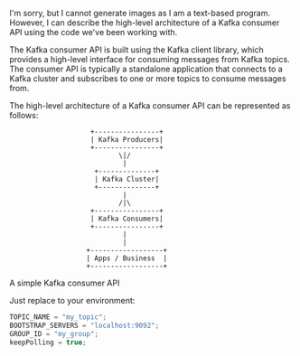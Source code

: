 I'm sorry, but I cannot generate images as I am a text-based program. However, I can describe the high-level architecture of a Kafka consumer API using the code we've been working with.

The Kafka consumer API is built using the Kafka client library, which provides a high-level interface for consuming messages from Kafka topics. The consumer API is typically a standalone application that connects to a Kafka cluster and subscribes to one or more topics to consume messages from.

The high-level architecture of a Kafka consumer API can be represented as follows:


```mermaid
                    +----------------+
                    | Kafka Producers|
                    +----------------+
                           \|/
                            |
                     +--------------+
                     | Kafka Cluster|
                     +--------------+
                            |
                           /|\
                    +----------------+
                    | Kafka Consumers|
                    +----------------+
                            |
                            |
                   +------------------+
                   | Apps / Business  |
                   +------------------+

```


A simple Kafka consumer API

Just replace to your environment:
```java
TOPIC_NAME = "my_topic";
BOOTSTRAP_SERVERS = "localhost:9092";
GROUP_ID = "my_group";
keepPolling = true;
```
